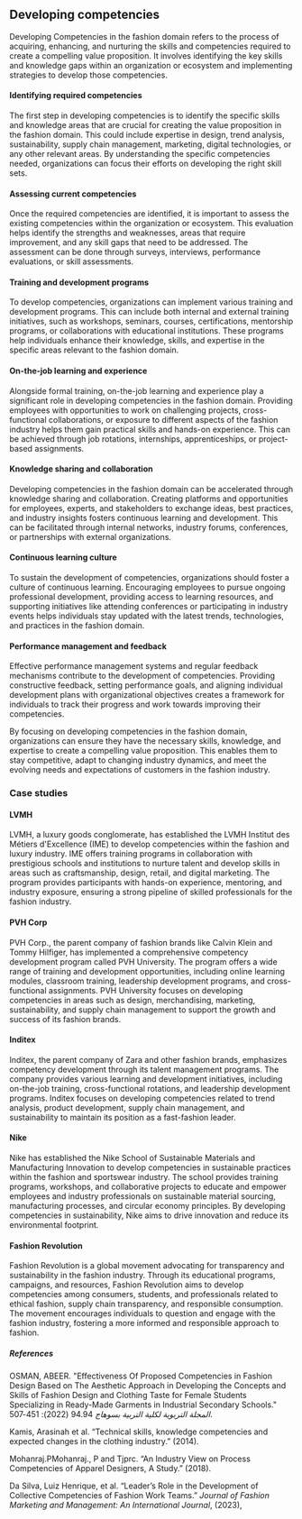 ﻿## Developing competencies

Developing Competencies in the fashion domain refers to the process of acquiring, enhancing, and nurturing the skills and competencies required to create a compelling value proposition. It involves identifying the key skills and knowledge gaps within an organization or ecosystem and implementing strategies to develop those competencies.

#### Identifying required competencies

The first step in developing competencies is to identify the specific skills and knowledge areas that are crucial for creating the value proposition in the fashion domain. This could include expertise in design, trend analysis, sustainability, supply chain management, marketing, digital technologies, or any other relevant areas. By understanding the specific competencies needed, organizations can focus their efforts on developing the right skill sets.

#### Assessing current competencies

Once the required competencies are identified, it is important to assess the existing competencies within the organization or ecosystem. This evaluation helps identify the strengths and weaknesses, areas that require improvement, and any skill gaps that need to be addressed. The assessment can be done through surveys, interviews, performance evaluations, or skill assessments.

#### Training and development programs

To develop competencies, organizations can implement various training and development programs. This can include both internal and external training initiatives, such as workshops, seminars, courses, certifications, mentorship programs, or collaborations with educational institutions. These programs help individuals enhance their knowledge, skills, and expertise in the specific areas relevant to the fashion domain.

#### On-the-job learning and experience

Alongside formal training, on-the-job learning and experience play a significant role in developing competencies in the fashion domain. Providing employees with opportunities to work on challenging projects, cross-functional collaborations, or exposure to different aspects of the fashion industry helps them gain practical skills and hands-on experience. This can be achieved through job rotations, internships, apprenticeships, or project-based assignments.

#### Knowledge sharing and collaboration

Developing competencies in the fashion domain can be accelerated through knowledge sharing and collaboration. Creating platforms and opportunities for employees, experts, and stakeholders to exchange ideas, best practices, and industry insights fosters continuous learning and development. This can be facilitated through internal networks, industry forums, conferences, or partnerships with external organizations.

#### Continuous learning culture

To sustain the development of competencies, organizations should foster a culture of continuous learning. Encouraging employees to pursue ongoing professional development, providing access to learning resources, and supporting initiatives like attending conferences or participating in industry events helps individuals stay updated with the latest trends, technologies, and practices in the fashion domain.

#### Performance management and feedback

Effective performance management systems and regular feedback mechanisms contribute to the development of competencies. Providing constructive feedback, setting performance goals, and aligning individual development plans with organizational objectives creates a framework for individuals to track their progress and work towards improving their competencies.

By focusing on developing competencies in the fashion domain, organizations can ensure they have the necessary skills, knowledge, and expertise to create a compelling value proposition. This enables them to stay competitive, adapt to changing industry dynamics, and meet the evolving needs and expectations of customers in the fashion industry.

### Case studies

#### LVMH

LVMH, a luxury goods conglomerate, has established the LVMH Institut des Métiers d'Excellence (IME) to develop competencies within the fashion and luxury industry. IME offers training programs in collaboration with prestigious schools and institutions to nurture talent and develop skills in areas such as craftsmanship, design, retail, and digital marketing. The program provides participants with hands-on experience, mentoring, and industry exposure, ensuring a strong pipeline of skilled professionals for the fashion industry.

#### PVH Corp

PVH Corp., the parent company of fashion brands like Calvin Klein and Tommy Hilfiger, has implemented a comprehensive competency development program called PVH University. The program offers a wide range of training and development opportunities, including online learning modules, classroom training, leadership development programs, and cross-functional assignments. PVH University focuses on developing competencies in areas such as design, merchandising, marketing, sustainability, and supply chain management to support the growth and success of its fashion brands.

#### Inditex

Inditex, the parent company of Zara and other fashion brands, emphasizes competency development through its talent management programs. The company provides various learning and development initiatives, including on-the-job training, cross-functional rotations, and leadership development programs. Inditex focuses on developing competencies related to trend analysis, product development, supply chain management, and sustainability to maintain its position as a fast-fashion leader.

#### Nike

Nike has established the Nike School of Sustainable Materials and Manufacturing Innovation to develop competencies in sustainable practices within the fashion and sportswear industry. The school provides training programs, workshops, and collaborative projects to educate and empower employees and industry professionals on sustainable material sourcing, manufacturing processes, and circular economy principles. By developing competencies in sustainability, Nike aims to drive innovation and reduce its environmental footprint.

#### Fashion Revolution

Fashion Revolution is a global movement advocating for transparency and sustainability in the fashion industry. Through its educational programs, campaigns, and resources, Fashion Revolution aims to develop competencies among consumers, students, and professionals related to ethical fashion, supply chain transparency, and responsible consumption. The movement encourages individuals to question and engage with the fashion industry, fostering a more informed and responsible approach to fashion.


##### References
OSMAN, ABEER. "Effectiveness Of Proposed Competencies in Fashion Design Based on The Aesthetic Approach in Developing the Concepts and Skills of Fashion Design and Clothing Taste for Female Students Specializing in Ready-Made Garments in Industrial Secondary Schools." _المجلة التربوية لکلية التربية بسوهاج_ 94.94 (2022): 451-507.‎

Kamis, Arasinah et al. “Technical skills, knowledge competencies and expected changes in the clothing industry.” (2014).

Mohanraj.PMohanraj., P and Tjprc. “An Industry View on Process Competencies of Apparel Designers, A Study.” (2018).

Da Silva, Luiz Henrique, et al. “Leader’s Role in the Development of Collective Competencies of Fashion Work Teams.” _Journal of Fashion Marketing and Management: An International Journal_, (2023),

